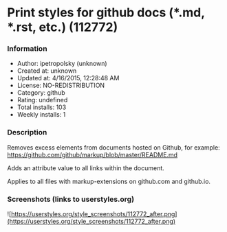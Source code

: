# Print styles for github docs (*.md, *.rst, etc.) (112772)

### Information
- Author: ipetropolsky (unknown)
- Created at: unknown
- Updated at: 4/16/2015, 12:28:48 AM
- License: NO-REDISTRIBUTION
- Category: github
- Rating: undefined
- Total installs: 103
- Weekly installs: 1


### Description
Removes excess elements from documents hosted on Github, for example: https://github.com/github/markup/blob/master/README.md

Adds an attribute value to all links within the document.

Applies to all files with markup-extensions on github.com and github.io.


### Screenshots (links to userstyles.org)
![https://userstyles.org/style_screenshots/112772_after.png](https://userstyles.org/style_screenshots/112772_after.png)


